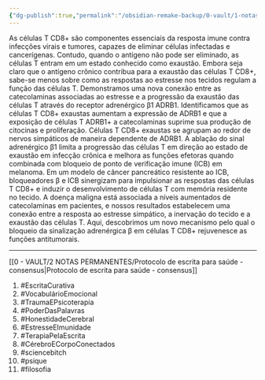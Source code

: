 ```yaml
---
{"dg-publish":true,"permalink":"/obsidian-remake-backup/0-vault/1-notas-literais/psique/the-v1-adrenergic-receptor-links-sympathetic-nerves-to-t-cell-exhaustion/","tags":["EscritaCurativa","VocabulárioEmocional","TraumaEPsicoterapia","PoderDasPalavras","HonestidadeCerebral","EstresseEImunidade","TerapiaPelaEscrita","CérebroECorpoConectados","sciencebitch","psique","filosofia"],"dgHomeLink":true,"dgShowLocalGraph":true,"dgShowFileTree":true,"dgEnableSearch":true,"noteIcon":""}
---
```


As células T CD8+ são componentes essenciais da resposta imune contra infecções virais e tumores, capazes de eliminar células infectadas e cancerígenas. Contudo, quando o antígeno não pode ser eliminado, as células T entram em um estado conhecido como exaustão. Embora seja claro que o antígeno crônico contribua para a exaustão das células T CD8+, sabe-se menos sobre como as respostas ao estresse nos tecidos regulam a função das células T. Demonstramos uma nova conexão entre as catecolaminas associadas ao estresse e a progressão da exaustão das células T através do receptor adrenérgico β1 ADRB1. Identificamos que as células T CD8+ exaustas aumentam a expressão de ADRB1 e que a exposição de células T ADRB1+ a catecolaminas suprime sua produção de citocinas e proliferação. Células T CD8+ exaustas se agrupam ao redor de nervos simpáticos de maneira dependente de ADRB1. A ablação do sinal adrenérgico β1 limita a progressão das células T em direção ao estado de exaustão em infecção crônica e melhora as funções efetoras quando combinada com bloqueio de ponto de verificação imune (ICB) em melanoma. Em um modelo de câncer pancreático resistente ao ICB, bloqueadores β e ICB sinergizam para impulsionar as respostas das células T CD8+ e induzir o desenvolvimento de células T com memória residente no tecido. A doença maligna está associada a níveis aumentados de catecolaminas em pacientes, e nossos resultados estabelecem uma conexão entre a resposta ao estresse simpático, a inervação do tecido e a exaustão das células T. Aqui, descobrimos um novo mecanismo pelo qual o bloqueio da sinalização adrenérgica β em células T CD8+ rejuvenesce as funções antitumorais.

---

[[0 - VAULT/2 NOTAS PERMANENTES/Protocolo de escrita para saúde - consensus\|Protocolo de escrita para saúde - consensus]]


1. #EscritaCurativa
2. #VocabulárioEmocional
3. #TraumaEPsicoterapia
4. #PoderDasPalavras
5. #HonestidadeCerebral
6. #EstresseEImunidade
7. #TerapiaPelaEscrita
8. #CérebroECorpoConectados
9. #sciencebitch 
10. #psique 
11. #filosofia 